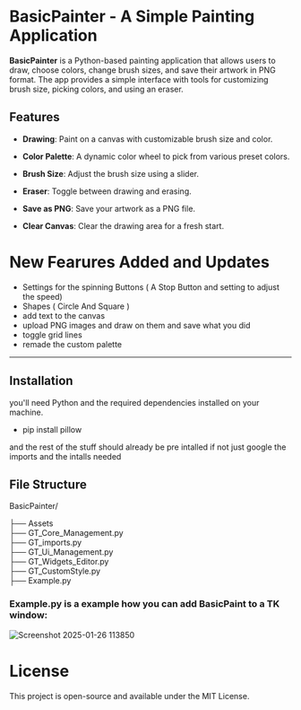 # BasicPainter - A Simple Painting Application

**BasicPainter** is a Python-based painting application that allows users to draw, choose colors, change brush sizes, and save their artwork in PNG format. The app provides a simple interface with tools for customizing brush size, picking colors, and using an eraser. 

## Features

- **Drawing**: Paint on a canvas with customizable brush size and color.

- **Color Palette**: A dynamic color wheel to pick from various preset colors.

- **Brush Size**: Adjust the brush size using a slider.

- **Eraser**: Toggle between drawing and erasing.

- **Save as PNG**: Save your artwork as a PNG file.

- **Clear Canvas**: Clear the drawing area for a fresh start.


# New Fearures Added and Updates

- Settings for the spinning Buttons ( A Stop Button and setting to adjust the speed)
- Shapes ( Circle And Square )
- add text to the canvas
- upload PNG images and draw on them and save what you did
- toggle grid lines
- remade the custom palette 

----------------------------------------------------------------------------------------------------------------------------------------------------------------------

## Installation

 you'll need Python and the required dependencies installed on your machine.

- pip install pillow


and the rest of the stuff should already be pre intalled if not just google the imports and the intalls needed


## File Structure

BasicPainter/

├── Assets\
├── GT_Core_Management.py            
├── GT_imports.py             
├── GT_Ui_Management.py       
├── GT_Widgets_Editor.py      
├── GT_CustomStyle.py   
├── Example.py 

### Example.py is a example how you can add BasicPaint to a TK window:

![Screenshot 2025-01-26 113850](https://github.com/user-attachments/assets/bc26e2c9-a12a-4215-80f8-d0d416b595ec) 

# License
 This project is open-source and available under the MIT License.
